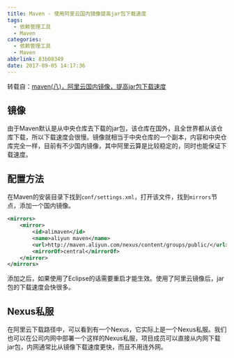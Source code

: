 ```yaml
---
title: Maven - 使用阿里云国内镜像提高jar包下载速度
tags:
  - 依赖管理工具
  - Maven
categories:
  - 依赖管理工具
  - Maven
abbrlink: 83b08349
date: 2017-09-05 14:17:36
---
```

转载自：[maven(八)，阿里云国内镜像，提高jar包下载速度](https://blog.csdn.net/wangb_java/article/details/55653122)

## 镜像

由于Maven默认是从中央仓库去下载的jar包，该仓库在国外，且全世界都从该仓库下载，所以下载速度会很慢。镜像就相当于中央仓库的一个副本，内容和中央仓库完全一样，目前有不少国内镜像，其中阿里云算是比较稳定的，同时也能保证下载速度。
<!-- more -->

## 配置方法

在Maven的安装目录下找到`conf/settings.xml`，打开该文件，找到`mirrors`节点，添加一个国内镜像。

```xml
<mirrors>  
    <mirror>  
        <id>alimaven</id>  
        <name>aliyun maven</name>  
        <url>http://maven.aliyun.com/nexus/content/groups/public/</url>  
        <mirrorOf>central</mirrorOf>          
    </mirror>  
</mirrors> 
```

添加之后，如果使用了Eclipse的话需要重启才能生效。使用了阿里云镜像后，jar包的下载速度会快很多。

## Nexus私服

在阿里云下载路径中，可以看到有一个Nexus，它实际上是一个Nexus私服。我们也可以在公司内网中部署一个这样的Nexus私服，项目成员可以直接从内网下载jar包，内网通常比从镜像下载速度更快，而且不用连外网。